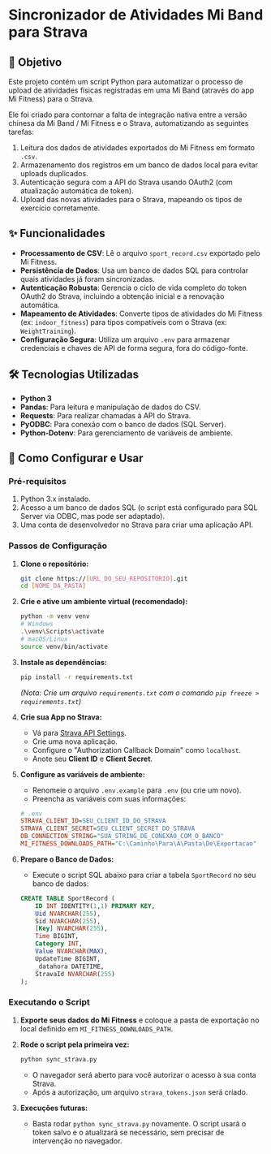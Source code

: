 # Sincronizador de Atividades Mi Band para Strava

## 🎯 Objetivo

Este projeto contém um script Python para automatizar o processo de upload de atividades físicas registradas em uma Mi Band (através do app Mi Fitness) para o Strava.

Ele foi criado para contornar a falta de integração nativa entre a versão chinesa da Mi Band / Mi Fitness e o Strava, automatizando as seguintes tarefas:

1.  Leitura dos dados de atividades exportados do Mi Fitness em formato `.csv`.
2.  Armazenamento dos registros em um banco de dados local para evitar uploads duplicados.
3.  Autenticação segura com a API do Strava usando OAuth2 (com atualização automática de token).
4.  Upload das novas atividades para o Strava, mapeando os tipos de exercício corretamente.

## ✨ Funcionalidades

-   **Processamento de CSV**: Lê o arquivo `sport_record.csv` exportado pelo Mi Fitness.
-   **Persistência de Dados**: Usa um banco de dados SQL para controlar quais atividades já foram sincronizadas.
-   **Autenticação Robusta**: Gerencia o ciclo de vida completo do token OAuth2 do Strava, incluindo a obtenção inicial e a renovação automática.
-   **Mapeamento de Atividades**: Converte tipos de atividades do Mi Fitness (ex: `indoor_fitness`) para tipos compatíveis com o Strava (ex: `WeightTraining`).
-   **Configuração Segura**: Utiliza um arquivo `.env` para armazenar credenciais e chaves de API de forma segura, fora do código-fonte.

## 🛠️ Tecnologias Utilizadas

-   **Python 3**
-   **Pandas**: Para leitura e manipulação de dados do CSV.
-   **Requests**: Para realizar chamadas à API do Strava.
-   **PyODBC**: Para conexão com o banco de dados (SQL Server).
-   **Python-Dotenv**: Para gerenciamento de variáveis de ambiente.

## 🚀 Como Configurar e Usar

### Pré-requisitos

1.  Python 3.x instalado.
2.  Acesso a um banco de dados SQL (o script está configurado para SQL Server via ODBC, mas pode ser adaptado).
3.  Uma conta de desenvolvedor no Strava para criar uma aplicação API.

### Passos de Configuração

1.  **Clone o repositório:**
    ```bash
    git clone https://[URL_DO_SEU_REPOSITORIO].git
    cd [NOME_DA_PASTA]
    ```

2.  **Crie e ative um ambiente virtual (recomendado):**
    ```bash
    python -m venv venv
    # Windows
    .\venv\Scripts\activate
    # macOS/Linux
    source venv/bin/activate
    ```

3.  **Instale as dependências:**
    ```bash
    pip install -r requirements.txt
    ```
    *(Nota: Crie um arquivo `requirements.txt` com o comando `pip freeze > requirements.txt`)*

4.  **Crie sua App no Strava:**
    -   Vá para [Strava API Settings](https://www.strava.com/settings/api).
    -   Crie uma nova aplicação.
    -   Configure o "Authorization Callback Domain" como `localhost`.
    -   Anote seu **Client ID** e **Client Secret**.

5.  **Configure as variáveis de ambiente:**
    -   Renomeie o arquivo `.env.example` para `.env` (ou crie um novo).
    -   Preencha as variáveis com suas informações:
    ```ini
    # .env
    STRAVA_CLIENT_ID=SEU_CLIENT_ID_DO_STRAVA
    STRAVA_CLIENT_SECRET=SEU_CLIENT_SECRET_DO_STRAVA
    DB_CONNECTION_STRING="SUA_STRING_DE_CONEXAO_COM_O_BANCO"
    MI_FITNESS_DOWNLOADS_PATH="C:\Caminho\Para\A\Pasta\De\Exportacao"
    ```

6.  **Prepare o Banco de Dados:**
    -   Execute o script SQL abaixo para criar a tabela `SportRecord` no seu banco de dados:
    ```sql
    CREATE TABLE SportRecord (
        ID INT IDENTITY(1,1) PRIMARY KEY,
        Uid NVARCHAR(255),
        Sid NVARCHAR(255),
        [Key] NVARCHAR(255),
        Time BIGINT,
        Category INT,
        Value NVARCHAR(MAX),
        UpdateTime BIGINT,
        _datahora DATETIME,
        StravaId NVARCHAR(255)
    );
    ```

### Executando o Script

1.  **Exporte seus dados do Mi Fitness** e coloque a pasta de exportação no local definido em `MI_FITNESS_DOWNLOADS_PATH`.

2.  **Rode o script pela primeira vez:**
    ```bash
    python sync_strava.py
    ```
    -   O navegador será aberto para você autorizar o acesso à sua conta Strava.
    -   Após a autorização, um arquivo `strava_tokens.json` será criado.

3.  **Execuções futuras:**
    -   Basta rodar `python sync_strava.py` novamente. O script usará o token salvo e o atualizará se necessário, sem precisar de intervenção no navegador.
